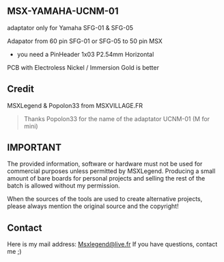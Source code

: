 ## MSX-YAMAHA-UCNM-01
adaptator only for Yamaha SFG-01 & SFG-05

Adapator from 60 pin SFG-01 or SFG-05 to 50 pin MSX

* you need a PinHeader 1x03 P2.54mm Horizontal

PCB with Electroless Nickel / Immersion Gold is better

## Credit

MSXLegend & Popolon33 from MSXVILLAGE.FR
> Thanks Popolon33 for the name of the adaptator UCNM-01  (M for mini)

## IMPORTANT

The provided information,
software or hardware must not be used for commercial purposes unless permitted by MSXLegend. Producing a small amount of bare boards for
personal projects and selling the rest of the batch is allowed without my permission.

When the sources of the tools are used to create alternative projects, please always mention the original source and the copyright!


## Contact

Here is my mail address: Msxlegend@live.fr
If you have questions, contact me ;)
